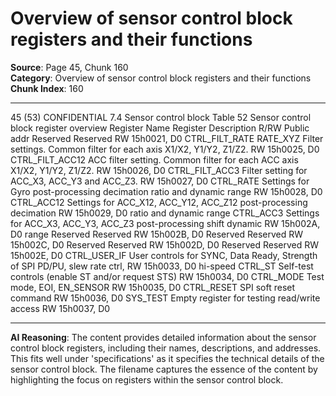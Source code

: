 # Overview of sensor control block registers and their functions

**Source**: Page 45, Chunk 160  
**Category**: Overview of sensor control block registers and their functions  
**Chunk Index**: 160

---

45 (53)
CONFIDENTIAL
7.4 Sensor control block
Table 52 Sensor control block register overview
Register Name Register Description R/RW Public addr
Reserved Reserved RW 15h0021, D0
CTRL_FILT_RATE RATE_XYZ Filter settings. Common filter for each axis X1/X2, Y1/Y2, Z1/Z2. RW 15h0025, D0
CTRL_FILT_ACC12 ACC filter setting. Common filter for each ACC axis X1/X2, Y1/Y2, Z1/Z2. RW 15h0026, D0
CTRL_FILT_ACC3 Filter setting for ACC_X3, ACC_Y3 and ACC_Z3. RW 15h0027, D0
CTRL_RATE Settings for Gyro post-processing decimation ratio and dynamic range RW 15h0028, D0
CTRL_ACC12 Settings for ACC_X12, ACC_Y12, ACC_Z12 post-processing decimation RW 15h0029, D0
ratio and dynamic range
CTRL_ACC3 Settings for ACC_X3, ACC_Y3, ACC_Z3 post-processing shift dynamic RW 15h002A, D0
range
Reserved Reserved RW 15h002B, D0
Reserved Reserved RW 15h002C, D0
Reserved Reserved RW 15h002D, D0
Reserved Reserved RW 15h002E, D0
CTRL_USER_IF User controls for SYNC, Data Ready, Strength of SPI PD/PU, slew rate ctrl, RW 15h0033, D0
hi-speed
CTRL_ST Self-test controls (enable ST and/or request STS) RW 15h0034, D0
CTRL_MODE Test mode, EOI, EN_SENSOR RW 15h0035, D0
CTRL_RESET SPI soft reset command RW 15h0036, D0
SYS_TEST Empty register for testing read/write access RW 15h0037, D0

---

**AI Reasoning**: The content provides detailed information about the sensor control block registers, including their names, descriptions, and addresses. This fits well under 'specifications' as it specifies the technical details of the sensor control block. The filename captures the essence of the content by highlighting the focus on registers within the sensor control block.
